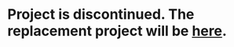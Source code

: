 # Project is discontinued. The replacement project will be [here](https://github.com/RaenonX/Jelly-Bot-API).

